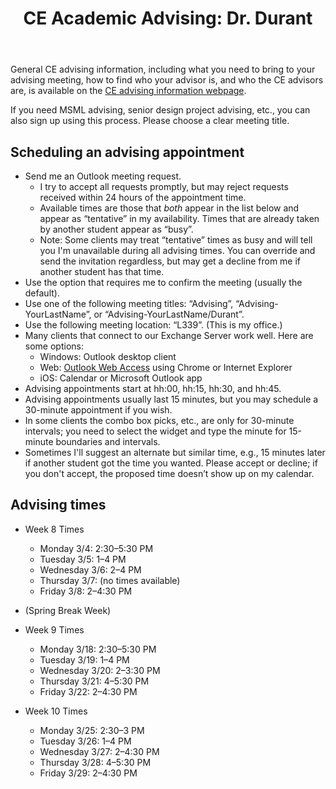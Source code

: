 ﻿---
title: "CE Academic Advising: Dr. Durant"
---

General CE advising information, including what you need to bring to your advising meeting, how to find who your advisor is, and who the CE advisors are, is available on the
[CE advising information webpage](./).

If you need MSML advising, senior design project advising, etc., you can also sign up using this process. Please choose a clear meeting title.

## Scheduling an advising appointment

* Send me an Outlook meeting request.
  * I try to accept all requests promptly, but may reject requests received within 24 hours of the appointment time.
  * Available times are those that *both* appear in the list below and appear as &ldquo;tentative&rdquo; in my availability. Times that are already taken by another student appear as &ldquo;busy&rdquo;.
  * Note: Some clients may treat &ldquo;tentative&rdquo; times as busy and will tell you I'm unavailable during all advising times. You can override and send the invitation regardless, but may get a decline from me if another student has that time.
* Use the option that requires me to confirm the meeting (usually the default).
* Use one of the following meeting titles: &ldquo;Advising&rdquo;, &ldquo;Advising-YourLastName&rdquo;, or &ldquo;Advising-YourLastName/Durant&rdquo;.
* Use the following meeting location: &ldquo;L339&rdquo;. (This is my office.)
* Many clients that connect to our Exchange Server work well. Here are some options:
  * Windows: Outlook desktop client
  * Web: [Outlook Web Access](https://outlook.office365.com/) using Chrome or Internet Explorer
  * iOS: Calendar or Microsoft Outlook app
* Advising appointments start at hh:00, hh:15, hh:30, and hh:45.
* Advising appointments usually last 15 minutes, but you may schedule a 30-minute appointment if you wish.
* In some clients the combo box picks, etc., are only for 30-minute intervals; you need to select the widget and type the minute for 15-minute boundaries and intervals.
* Sometimes I'll suggest an alternate but similar time, e.g., 15 minutes later if another student got the time you wanted. Please accept or decline; if you don't accept, the proposed time doesn&rsquo;t show up on my calendar.

## Advising times

* Week 8 Times
  * Monday 3/4: 2:30–5:30 PM
  * Tuesday 3/5: 1–4 PM
  * Wednesday 3/6: 2–4 PM
  * Thursday 3/7: (no times available)
  * Friday 3/8: 2–4:30 PM

* (Spring Break Week)

* Week 9 Times
  * Monday 3/18: 2:30–5:30 PM
  * Tuesday 3/19: 1–4 PM
  * Wednesday 3/20: 2–3:30 PM
  * Thursday 3/21: 4–5:30 PM
  * Friday 3/22: 2–4:30 PM

* Week 10 Times
  * Monday 3/25: 2:30–3 PM
  * Tuesday 3/26: 1–4 PM
  * Wednesday 3/27: 2–4:30 PM
  * Thursday 3/28: 4–5:30 PM
  * Friday 3/29: 2–4:30 PM
